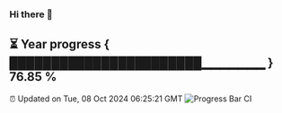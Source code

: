 ### Hi there 👋
⏳ Year progress { ███████████████████████▁▁▁▁▁▁▁ } 76.85 %
---
⏰ Updated on Tue, 08 Oct 2024 06:25:21 GMT
![Progress Bar CI](https://github.com/liununu/liununu/workflows/Progress%20Bar%20CI/badge.svg)
